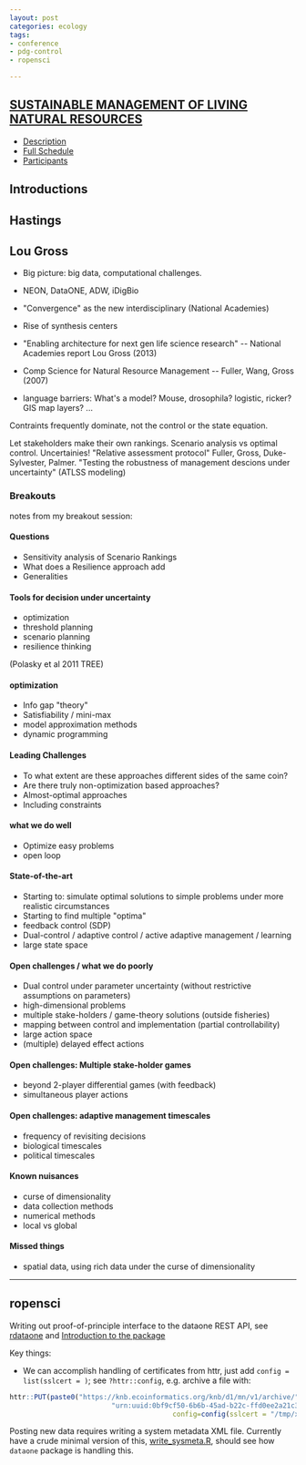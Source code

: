 ```yaml
---
layout: post
categories: ecology
tags: 
- conference 
- pdg-control 
- ropensci 

---
```


[SUSTAINABLE MANAGEMENT OF LIVING NATURAL RESOURCES](http://mbi.osu.edu/event/?id=277)
--------------------------------------------------------------------------------------

- [Description](http://mbi.osu.edu/event/?id=277#description)
- [Full Schedule](http://mbi.osu.edu/event/?id=277#schedule)
- [Participants](http://mbi.osu.edu/event/?id=277#participants)

Introductions
-------------

Hastings
--------




Lou Gross
---------

- Big picture: big data, computational challenges.  
- NEON, DataONE, ADW, iDigBio
- "Convergence" as the new interdisciplinary (National Academies)
- Rise of synthesis centers
- "Enabling architecture for next gen life science research" -- National Academies report Lou Gross (2013)
- Comp Science for Natural Resource Management  -- Fuller, Wang, Gross (2007)

- language barriers: What's a model?  Mouse, drosophila?  logistic, ricker?  GIS map layers? ...

Contraints frequently dominate, not the control or the state equation.  

Let stakeholders make their own rankings. Scenario analysis vs optimal control.  Uncertainies! "Relative assessment protocol" Fuller, Gross, Duke-Sylvester, Palmer.  "Testing the robustness of management descions under uncertainty" (ATLSS modeling)



### Breakouts

notes from my breakout session: 

#### Questions 

- Sensitivity analysis of Scenario Rankings
- What does a Resilience approach add
- Generalities  

#### Tools for decision under uncertainty

- optimization
- threshold planning 
- scenario planning 
- resilience thinking

(Polasky et al 2011 TREE)

#### optimization 

- Info gap "theory" 
- Satisfiability / mini-max 
- model approximation methods 
- dynamic programming 

#### Leading Challenges  
 
- To what extent are these approaches different sides of the same coin? 
- Are there truly non-optimization based approaches? 
- Almost-optimal approaches 
- Including constraints


####  what we do well

- Optimize easy problems
- open loop 

#### State-of-the-art 

- Starting to: simulate optimal solutions to simple problems under more realistic circumstances
- Starting to find multiple "optima" 
- feedback control (SDP)
- Dual-control / adaptive control / active adaptive management / learning 
- large state space

#### Open challenges / what we do poorly

- Dual control under parameter uncertainty (without restrictive assumptions on parameters)
- high-dimensional problems 
- multiple stake-holders / game-theory solutions (outside fisheries)
- mapping between control and implementation (partial controllability)
- large action space
- (multiple) delayed effect actions

#### Open challenges: Multiple stake-holder games

- beyond 2-player differential games (with feedback)
- simultaneous player actions 

#### Open challenges: adaptive management timescales

- frequency of revisiting decisions
- biological timescales
- political timescales 


#### Known nuisances

- curse of dimensionality
- data collection methods
- numerical methods 
- local vs global

#### Missed things 

- spatial data, using rich data under the curse of dimensionality

----------

## ropensci

Writing out proof-of-principle interface to the dataone REST API, see [rdataone](https://github.com/ropensci/rdataone/) and [Introduction to the package](https://github.com/ropensci/rdataone/issues/1)


Key things: 

- We can accomplish handling of certificates from httr, just add `config = list(sslcert = )`; see `?httr::config`, e.g. archive a file with: 

```r
httr::PUT(paste0("https://knb.ecoinformatics.org/knb/d1/mn/v1/archive/", 
                         "urn:uuid:0bf9cf50-6b6b-45ad-b22c-ffd0ee2a21c3"), 
                                        config=config(sslcert = "/tmp/x509up_u1000"))

```

Posting new data requires writing a system metadata XML file.  Currently have a crude minimal version of this, [write_sysmeta.R](https://github.com/ropensci/rdataone/blob/6b0a8e9d53768c4e739179923681a053c13552a8/R/write_sysmeta.R), should see how `dataone` package is handling this.  


